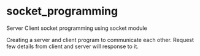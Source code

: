 # socket_programming
Server Client socket programming using socket module

Creating a server and client program to communicate each other.
Request few details from client and server will response to it.

